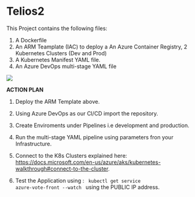 # Telios2

This Project contains the following files:

1. A Dockerfile
2. An ARM Teamplate (IAC) to deploy a An Azure Container Registry, 2 Kubernetes Clusters (Dev and Prod)
3. A Kubernetes Manifest YAML file.
4. An Azure DevOps multi-stage YAML file



<a href="https://portal.azure.com/#create/Microsoft.Template/uri/https%3A%2F%2Fraw.githubusercontent.com%2Fdollarpo7%2FTelios2%2Fmaster%2Fazuredeploy.json" target="_blank">
  <img src="https://aka.ms/deploytoazurebutton"/>
</a>


<p> <strong> ACTION PLAN </strong> </p>

1. Deploy the ARM Template above.

2. Using Azure DevOps as our CI/CD import the repository.

3. Create Enviroments under Pipelines i.e development and production.

4. Run the multi-stage YAML pipeline using parameters fron your Infrastructure.

5. Connect to the K8s Clusters explained here: https://docs.microsoft.com/en-us/azure/aks/kubernetes-walkthrough#connect-to-the-cluster.

6. Test the Application using : <code> kubectl get service azure-vote-front --watch </code> using the PUBLIC IP address.
